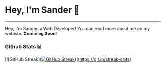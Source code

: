 # Hey, I'm **Sander** 👋

---

Hey, I'm Sander, a Web Developer! You can read more about me on my webiste: **Comming Soon**!

### Github Stats 📊

[![GitHub Streak]([![GitHub Streak](https://streak-stats.demolab.com?user=SanderHoudijk&theme=dark&hide_border=true)](https://git.io/streak-stats))](https://git.io/streak-stats)

